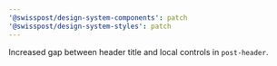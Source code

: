 ```yaml
---
'@swisspost/design-system-components': patch
'@swisspost/design-system-styles': patch
---
```


Increased gap between header title and local controls in `post-header`.
